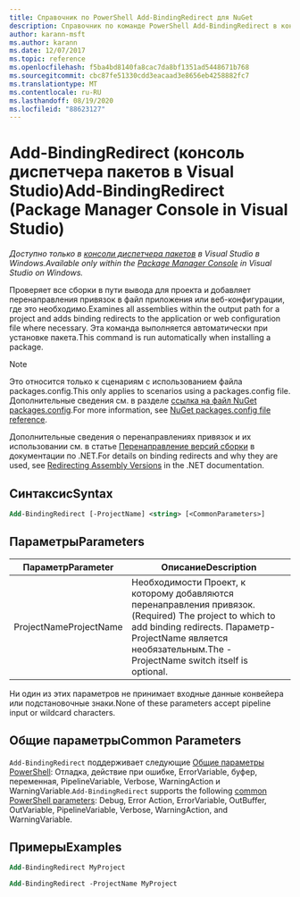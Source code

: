 ```yaml
---
title: Справочник по PowerShell Add-BindingRedirect для NuGet
description: Справочник по команде PowerShell Add-BindingRedirect в консоли диспетчера пакетов NuGet в Visual Studio.
author: karann-msft
ms.author: karann
ms.date: 12/07/2017
ms.topic: reference
ms.openlocfilehash: f5ba4bd8140fa8cac7da8bf1351ad5448671b768
ms.sourcegitcommit: cbc87fe51330cdd3eacaad3e8656eb4258882fc7
ms.translationtype: MT
ms.contentlocale: ru-RU
ms.lasthandoff: 08/19/2020
ms.locfileid: "88623127"
---
```

# <a name="add-bindingredirect-package-manager-console-in-visual-studio"></a><span data-ttu-id="37893-103">Add-BindingRedirect (консоль диспетчера пакетов в Visual Studio)</span><span class="sxs-lookup"><span data-stu-id="37893-103">Add-BindingRedirect (Package Manager Console in Visual Studio)</span></span>

<span data-ttu-id="37893-104">*Доступно только в [консоли диспетчера пакетов](../../consume-packages/install-use-packages-powershell.md) в Visual Studio в Windows.*</span><span class="sxs-lookup"><span data-stu-id="37893-104">*Available only within the [Package Manager Console](../../consume-packages/install-use-packages-powershell.md) in Visual Studio on Windows.*</span></span>

<span data-ttu-id="37893-105">Проверяет все сборки в пути вывода для проекта и добавляет перенаправления привязок в файл приложения или веб-конфигурации, где это необходимо.</span><span class="sxs-lookup"><span data-stu-id="37893-105">Examines all assemblies within the output path for a project and adds binding redirects to the application or web configuration file where necessary.</span></span> <span data-ttu-id="37893-106">Эта команда выполняется автоматически при установке пакета.</span><span class="sxs-lookup"><span data-stu-id="37893-106">This command is run automatically when installing a package.</span></span>

> [!NOTE]
> <span data-ttu-id="37893-107">Это относится только к сценариям с использованием файла packages.config.</span><span class="sxs-lookup"><span data-stu-id="37893-107">This only applies to scenarios using a packages.config file.</span></span> <span data-ttu-id="37893-108">Дополнительные сведения см. в разделе [ссылка на файл NuGet packages.config](~/reference/packages-config.md).</span><span class="sxs-lookup"><span data-stu-id="37893-108">For more information, see [NuGet packages.config file reference](~/reference/packages-config.md).</span></span>

<span data-ttu-id="37893-109">Дополнительные сведения о перенаправлениях привязок и их использовании см. в статье [Перенаправление версий сборки](/dotnet/framework/configure-apps/redirect-assembly-versions) в документации по .NET.</span><span class="sxs-lookup"><span data-stu-id="37893-109">For details on binding redirects and why they are used, see [Redirecting Assembly Versions](/dotnet/framework/configure-apps/redirect-assembly-versions) in the .NET documentation.</span></span>

## <a name="syntax"></a><span data-ttu-id="37893-110">Синтаксис</span><span class="sxs-lookup"><span data-stu-id="37893-110">Syntax</span></span>

```ps
Add-BindingRedirect [-ProjectName] <string> [<CommonParameters>]
```

## <a name="parameters"></a><span data-ttu-id="37893-111">Параметры</span><span class="sxs-lookup"><span data-stu-id="37893-111">Parameters</span></span>

| <span data-ttu-id="37893-112">Параметр</span><span class="sxs-lookup"><span data-stu-id="37893-112">Parameter</span></span> | <span data-ttu-id="37893-113">Описание</span><span class="sxs-lookup"><span data-stu-id="37893-113">Description</span></span> |
| --- | --- |
| <span data-ttu-id="37893-114">ProjectName</span><span class="sxs-lookup"><span data-stu-id="37893-114">ProjectName</span></span> | <span data-ttu-id="37893-115">Необходимости Проект, к которому добавляются перенаправления привязок.</span><span class="sxs-lookup"><span data-stu-id="37893-115">(Required) The project to which to add binding redirects.</span></span> <span data-ttu-id="37893-116">Параметр-ProjectName является необязательным.</span><span class="sxs-lookup"><span data-stu-id="37893-116">The -ProjectName switch itself is optional.</span></span> |

<span data-ttu-id="37893-117">Ни один из этих параметров не принимает входные данные конвейера или подстановочные знаки.</span><span class="sxs-lookup"><span data-stu-id="37893-117">None of these parameters accept pipeline input or wildcard characters.</span></span>

## <a name="common-parameters"></a><span data-ttu-id="37893-118">Общие параметры</span><span class="sxs-lookup"><span data-stu-id="37893-118">Common Parameters</span></span>

<span data-ttu-id="37893-119">`Add-BindingRedirect` поддерживает следующие [Общие параметры PowerShell](https://go.microsoft.com/fwlink/?LinkID=113216): Отладка, действие при ошибке, ErrorVariable, буфер, переменная, PipelineVariable, Verbose, WarningAction и WarningVariable.</span><span class="sxs-lookup"><span data-stu-id="37893-119">`Add-BindingRedirect` supports the following [common PowerShell parameters](https://go.microsoft.com/fwlink/?LinkID=113216): Debug, Error Action, ErrorVariable, OutBuffer, OutVariable, PipelineVariable, Verbose, WarningAction, and WarningVariable.</span></span>

## <a name="examples"></a><span data-ttu-id="37893-120">Примеры</span><span class="sxs-lookup"><span data-stu-id="37893-120">Examples</span></span>

```ps
Add-BindingRedirect MyProject

Add-BindingRedirect -ProjectName MyProject
```
